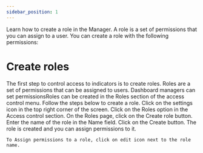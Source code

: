 ```yaml
---
sidebar_position: 1
---
```


Learn how to create a role in the Manager. A role is a set of permissions that you can assign to a user. You can create a role with the following permissions:

# Create roles

The first step to control access to indicators is to create roles. Roles are a set of permissions that can be assigned to users. Dashboard managers can set permissionsRoles can be created in the Roles section of the access control menu. Follow the steps below to create a role.
    Click on the settings icon in the top right corner of the screen.
    Click on the Roles option in the Access control section.
    On the Roles page, click on the Create role button.
    Enter the name of the role in the Name field.
    Click on the Create button.
    The role is created and you can assign permissions to it.

    To Assign permissions to a role, click on edit icon next to the role name.

